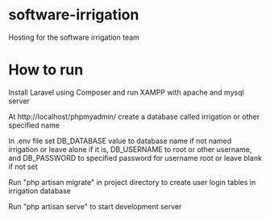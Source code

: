 # software-irrigation
Hosting for the software irrigation team

# How to run
Install Laravel using Composer and run XAMPP with apache and mysql server

At http://localhost/phpmyadmin/ create a database called irrigation or other specified name

In .env file set DB_DATABASE value to database name if not named irrigation or leave alone if it is, DB_USERNAME to root or other username, and DB_PASSWORD to specified password for username root or leave blank if not set

Run "php artisan migrate" in project directory to create user login tables in irrigation database

Run "php artisan serve" to start development server 
